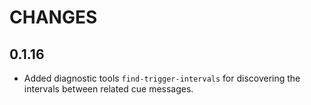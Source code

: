 # CHANGES

## 0.1.16
- Added diagnostic tools `find-trigger-intervals` for discovering the intervals between related cue messages.
